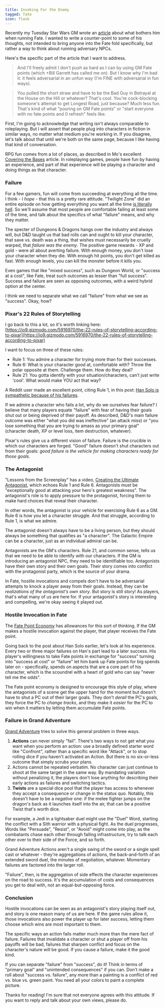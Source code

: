 ```yaml
---
title: Invoking For the Enemy
tagged: fate
icon: flask
---
```


Recently my Tuesday Star Wars GM wrote an
[article](http://randomaverage.com/index.php/2016/09/on-fate-and-gming/)
about what bothers him when running Fate.
I wanted to write a counter-point to some of his thoughts,
not intended to bring anyone into the Fate fold specifically,
but rather a way to think about running adversary NPCs.

<!-- more -->

Here's the specific part of the article that I want to address.

> And I'll freely admit I don't push as hard as I can by using GM Fate points
> (which +Bill Garrett has called me on). But I know why I'm bad it:
> it feels adversarial in an unfun way (I'm FINE with adversarial in fun ways).

> You pulled the short straw and have to be the Bad Guy in
> Betrayal at the House on the Hill or whatever? That's cool.
> You're cock-blocking someone's attempt to get Longest Road,
> just because? Much less fun. That's kind of what "pouring on GM Fate points"
> or "start everyone with no fate points and 0 refresh" feels like.

First, I'm going to acknowledge that writing isn't always
comparable to roleplaying.
But I will assert that people plug into characters in fiction
in similar ways, no matter what medium you're working in.
If you disagree, let's talk about that until we're both on the same page,
because I like having that kind of conversation.

RPG fun comes from a lot of places, as described in Mo's excellent
[Covering the Bases](http://games.spaceanddeath.com/sin_aesthetics/34) article.
In roleplaying games, people have fun by having an experience,
and part of that experience will be playing a character and doing things as that character.

### Failure

For a few gamers, fun will come from succeeding at everything all the time.
I think - I _hope_ - that this is a pretty rare attitude.
"Twilight Zone" did an entire episode on how getting everything you want all
the time [is literally hell](https://en.wikipedia.org/wiki/A_Nice_Place_to_Visit).
So we'll assume that most people are comfortable failing at least some of the time,
and talk about the specifics of what "failure" means, and why they matter.

The specter of Dungeons & Dragons hangs over the industry and always will,
but D&D taught us that bad rolls can and ought to kill your character,
that save vs. death was a thing, that wishes must necessarily be cruelly warped,
that _failure was the enemy_.
The positive game rewards - XP and gold - were all about averting failure.
With enough money, you don't lose your character when they die.
With enough hit points, you don't get killed as fast.
With enough levels, you can kill the monster before it kills you.

Even games that like "mixed success", such as Dungeon World,
or "success at a cost", like Fate, treat such outcomes as lesser
than "full success".
Success and failure are seen as opposing outcomes, with a weird
hybrid option at the center.

I think we need to separate what we call "failure"
from what we see as "success".
Okay, how?

### Pixar's 22 Rules of Storytelling

I go back to this a lot, so it's worth linking here:
[https://io9.gizmodo.com/5916970/the-22-rules-of-storytelling-according-to-pixar](https://io9.gizmodo.com/5916970/the-22-rules-of-storytelling-according-to-pixar)

I want to focus on three of these rules:

* Rule 1: You admire a character for trying more than for their successes.
* Rule 6: What is your character good at, comfortable with? Throw the polar opposite at them. Challenge them. How do they deal?
* Rule 21: You gotta identify with your situation/characters, can’t just write 'cool'. What would make YOU act that way?

A Reddit user made an excellent point, citing Rule 1, in this post:
[Han Solo is sympathetic because of his failures](https://www.reddit.com/r/rpg/comments/3ysh48/fail_forward_how_han_solo_failed_almost_every/).

If we admire a character who fails a lot, why do we ourselves fear failure?
I believe that many players equate "failure" with
fear of having their goals shut out or being deprived of their payoff.
As described, D&D's main failure outcome was either
"what you did was ineffective" (an attack miss)
or "you lose something that you are trying to amass as your primary goal"
(character death, XP or level loss, item destruction, whatever).

Pixar's rules give us a different vision of failure.
Failure is the crucible in which our characters are forged.
"Good" failure doesn't shut characters out from their goals:
_good failure is the vehicle for making characters ready for those goals_.

### The Antagonist

"Lessons from the Screenplay" has a video,
[Creating the Ultimate Antagonist](https://www.youtube.com/watch?v=pFUKeD3FJm8),
which echoes Rule 1 and Rule 6.
Antagonists must be "exceptionally good at attacking your hero's greatest weakness".
The antagonist's role is to apply pressure to the protagonist,
forcing them to make hard choices that reveal their character.

In other words, the antagonist is your vehicle for exercising Rule 6 as a GM.
Rule 6 is how you let a character struggle.
And that struggle, according to Rule 1, is what we admire.

The antagonist doesn't always have to be a living person,
but they should always be something that qualifies as "a character".
The Galactic Empire can be a character, just as an individual admiral can be.

Antagonists are the GM's characters.
Rule 21, and common sense, tells us that we need to be able to identify with our characters.
If the GM is introducing an antagonist NPC, they need to be identifiable too.
Antagonists have their own story and their own goals.
Their story comes into conflict with the protagonist party,
which is the source of your drama.

In Fate, hostile invocations and compels don't have to be
adversarial attempts to knock a player away from their goals.
Instead, they can be _realizations of the antagonist's own story_.
But story is still story!
As players, that's what many of us are here for.
If your antagonist's story is interesting and compelling, we're okay seeing it played out.

### Hostile Invocation in Fate

The [Fate Point Economy](https://fate-srd.com/fate-core/fate-point-economy)
has allowances for this sort of thinking.
If the GM makes a hostile invocation against the player,
that player receives the Fate point.

Going back to the post about Han Solo earlier, let's look at his experience.
Every two or three major failures on Han's part lead to a later success.
His player's willingness to take Fate points in exchange for
"success" turning into "success at cost" or "failure"
let him bank up Fate points for big spends later on -
specifically, spends on aspects that are a core part of his character,
which is the scoundrel with a heart of gold who can say "never tell me the odds".

The Fate point economy is designed to encourage this style of play,
where the antagonists of a scene get the upper hand for the moment
but doesn't have to shut a PC out of their larger goals.
They don't _derail_ the PC's goals, they force the PC to _change tracks_,
and they make it _easier_ for the PC to win when it matters
by letting them accumulate Fate points.

### Failure in Grand Adventure

[Grand Adventure](http://peppermile.com/grand-adventure.html)
tries to solve this general problem in three ways.

1. **Actions** can never simply "fail".
   There's two ways to not get what you want when you perform an action:
   use a broadly defined starter word like "Confront",
   rather than a specific word like "Attack",
   or to stop rolling dice if you haven't activated an Action.
   But there is no six-or-less outcome that simply scrubs your plans.
2. Actions cannot be repeated verbatim.
   No character can just continue to shoot at the same target in the same way.
   By mandating variation without penalizing it,
   the players don't lose anything for describing their early
   actions as failures and switching tactics.
3. **Twists** are a special dice pool that the player has access to
   whenever they accept a consequence or change in the status quo.
   Notably, this doesn't have to be a _negative_ one:
   if the melee fighter jumps on the dragon's back as it launches
   itself into the air, that can be a positive Twist that's worth dice.

For example, a Jedi in a lightsaber duel might use the "Duel" Word,
starting the conflict with a Sith warrior with a physical fight.
As the duel progresses, Words like "Persuade", "Resist", or "Avoid"
might come into play, as the combatants chase each other through
falling infrastructure, try to talk each other over to their side of
the Force, and so forth.

Grand Adventure Actions aren't a single swing of the sword
or a single spell cast or whatever - they're aggregations
of actions, the back-and-forth of an extended sword duel,
the minutes of negotiation, whatever.
Momentary failures are factored into the larger roll.

"Failure", then, is the aggregation of side effects the character
experiences on the road to success.
It's the accumulation of costs and consequences you get to deal with,
not an equal-but-opposing force.

### Conclusion

Hostile invocations can be seen as an antagonist's story playing itself out,
and story is one reason many of us are here.
If the game rules allow it, those invocations also power the player up
for later success, letting them choose which wins are most important to them.

The specific ways an action fails matter much more than the mere fact of failure.
Failures that invalidate a character
or shut a player off from his payoffs will be bad,
failures that sharpen conflict and focus on the character's nature will be good.
If you cause a failure, make it the good kind.

If you can separate "failure" from "success", do it!
Think in terms of "primary goal" and "unintended consequences" if you can.
Don't make a roll about "success vs. failure", any more than a painting
is a conflict of red vs. blue vs. green paint.
You need all your colors to paint a complete picture.

Thanks for reading!
I'm sure that not everyone agrees with this attitude.
If you want to reply and talk about your own views, please do.
